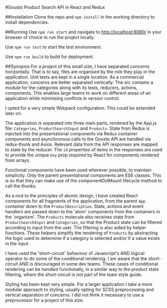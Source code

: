 #Gousto Product Search API in React and Redux

##Installation
Clone the repo and ```npm install``` in the working directory to install dependencies.

##Running
Use ```npm run start``` and navigate to [http://localhost:8080/](http://localhost:8080/) in your browser of choice to run the project locally.

Use ```npm run test``` to start the test environment.

Use ```npm run build``` to build for deployment.

##Synopsis
For a project of this small size, I have separated concerns horizontally. That is to say, files are organised by the role they play in the application. Unit tests are kept in a single location. As a commercial application, concerns are better separated vertically: The src contains a module for the categories along with its tests, reducers, actions, components.  This enables large teams to work on different areas of an application while minimising conflicts in version control.

I opted for a very simple Webpack configuration.  This could be extended later on.

The application is separated into three main parts, rendered by the App.js file: ```Categories```, ```ProductSearchInput``` and ```Products```.  State from Redux is injected into the presentational components via Redux container components and asynchronous calls to the Gousto API are handled via redux-thunk and Axios.  Relevant data from the API responses are mapped to state by the reducer. The ```id``` properties of items in the responses are used to provide the unique ```key``` prop required by React for components rendered from arrays.

Functional components have been used wherever possible, to maintain simplicity.  Only the parent presentational components are ES6 classes.  This is so that they can make use of the componentDidMount lifecycle method to call the thunks.

As a nod to the principles of atomic design, I have created React components for all fragments of the application, from the parent ```App``` container down to the ```ProductDescription```.  State, actions and event handlers are passed down to the 'atom' components from the containers in the 'organism'.  The ```Products``` molecule also receives state from ```ProductSearchInput``` and ```Categories```, so that the Product state can be filtered according to input from the user.  The filtering is also aided by helper functions. These helpers simplify the rendering of ```Products``` by abstracting the logic used to determine if a category is selected and/or if a value exists in the input.

I have used the 'short-circuit' behaviour of Javascript's AND logical operator to do some of the conditional rendering. I am aware that the short-circuit AND is discouraged in some dev teams. These cases of conditional rendering can be handled functionally, in a similar way to the product state filtering, where the short-circuit is not part of the team style guide.

Styling has been kept very simple.  For a larger application I take a more modular approach to styling, usually opting for SCSS preprocessing and vertical separation of concerns.  I did not think it necessary to use a preprocessor for a project of this size.
